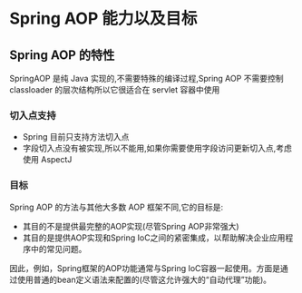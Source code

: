 # Spring AOP 能力以及目标

## Spring AOP 的特性

SpringAOP 是纯 Java 实现的,不需要特殊的编译过程,Spring AOP 不需要控制 classloader 的层次结构所以它很适合在 servlet 容器中使用

### 切入点支持

- Spring 目前只支持方法切入点
- 字段切入点没有被实现,所以不能用,如果你需要使用字段访问更新切入点,考虑使用 AspectJ

### 目标

Spring AOP 的方法与其他大多数 AOP 框架不同,它的目标是:

- 其目的不是提供最完整的AOP实现(尽管Spring AOP非常强大)
- 其目的是提供AOP实现和Spring IoC之间的紧密集成，以帮助解决企业应用程序中的常见问题。

因此，例如，Spring框架的AOP功能通常与Spring IoC容器一起使用。方面是通过使用普通的bean定义语法来配置的(尽管这允许强大的“自动代理”功能)。

